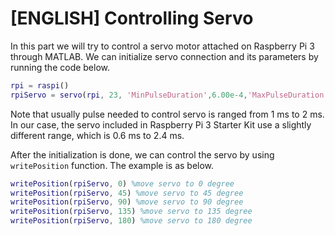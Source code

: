# [ENGLISH] Controlling Servo
In this part we will try to control a servo motor attached on Raspberry Pi 3 through MATLAB. We can initialize servo connection and its parameters by running the code below.

```matlab
rpi = raspi()
rpiServo = servo(rpi, 23, 'MinPulseDuration',6.00e-4,'MaxPulseDuration',2.4e-3) %initializing servo connection on pin 23 (pin 17 on shield) with minimum pulse 0.6 ms and maximum pulse 2.4 ms
```

Note that usually pulse needed to control servo is ranged from 1 ms to 2 ms. In our case, the servo included in Raspberry Pi 3 Starter Kit use a slightly different range, which is 0.6 ms to 2.4 ms.

After the initialization is done, we can control the servo by using ```writePosition``` function. The example is as below.

```matlab
writePosition(rpiServo, 0) %move servo to 0 degree
writePosition(rpiServo, 45) %move servo to 45 degree
writePosition(rpiServo, 90) %move servo to 90 degree
writePosition(rpiServo, 135) %move servo to 135 degree
writePosition(rpiServo, 180) %move servo to 180 degree
```
